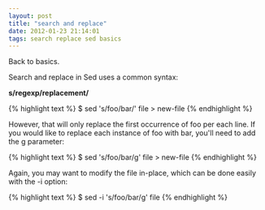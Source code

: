 ```yaml
---
layout: post
title: "search and replace"
date: 2012-01-23 21:14:01
tags: search replace sed basics
---
```


<p>
Back to basics.

Search and replace in Sed uses a common syntax: 
</p>

<p>
<b><span class="mono">s/regexp/replacement/</span></b>

{% highlight text %}
$ sed 's/foo/bar/' file > new-file
{% endhighlight %}
</p>

<p>
However, that will only replace the first occurrence of foo per each line. If you would like to replace each instance of foo with bar, you'll need to add the g parameter:

{% highlight text %}
$ sed 's/foo/bar/g' file > new-file
{% endhighlight %}
</p>

<p>
Again, you may want to modify the file in-place, which can be done easily with the <span class="mono">-i</span> option:

{% highlight text %}
$ sed -i 's/foo/bar/g' file
{% endhighlight %}
</p>
